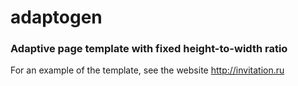 # adaptogen
### Adaptive page template with fixed height-to-width ratio

For an example of the template, see the website <http://invitation.ru> 
